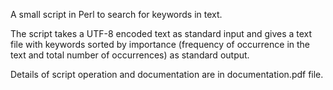 A small script in Perl to search for keywords in text. 

The script takes a UTF-8 encoded text as standard input and gives a text file with keywords sorted by importance (frequency of occurrence in the text and total number of occurrences) as standard output. 

Details of script operation and documentation are in documentation.pdf file. 